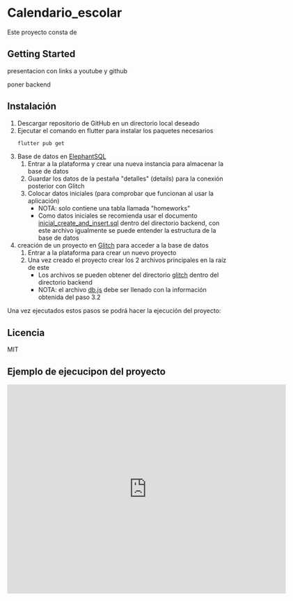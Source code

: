 # Calendario_escolar

Este proyecto consta de 

## Getting Started

presentacion con links a youtube y github

poner backend

## Instalación

1. Descargar repositorio de GitHub en un directorio local deseado
2. Ejecutar el comando en flutter para instalar los paquetes necesarios
    ```sh
    flutter pub get
    ```
3. Base de datos en [ElephantSQL](https://customer.elephantsql.com/instance)
   1. Entrar a la plataforma y crear una nueva instancia para almacenar la base de datos
   2. Guardar los datos de la pestaña "detalles" (details) para la conexión posterior con Glitch
   3. Colocar datos iniciales (para comprobar que funcionan al usar la aplicación)
      - NOTA: solo contiene una tabla llamada "homeworks"
      - Como datos iniciales se recomienda usar el documento [inicial_create_and_insert.sql](./backend/elephantSQL/inicial_create_and_insert.sql) dentro del directorio backend, con este archivo igualmente se puede entender la estructura de la base de datos
4. creación de un proyecto en [Glitch](https://glitch.com/dashboard) para acceder a la base de datos
   1. Entrar a la plataforma para crear un nuevo proyecto
   2. Una vez creado el proyecto crear los 2 archivos principales en la raíz de este
      - Los archivos se pueden obtener del directorio [glitch](backend/glitch/) dentro del directorio backend
      - NOTA: el archivo [db.js](backend/glitch/db.js) debe ser llenado con la información obtenida del paso 3.2

Una vez ejecutados estos pasos se podrá hacer la ejecución del proyecto:

## Licencia

MIT

## Ejemplo de ejecucipon del proyecto

<iframe
    width="640"
    height="480"
    src="https://youtu.be/hTEJmWsTA-Y"
    frameborder="0"
    allow="autoplay; encrypted-media"
    allowfullscreen
>
</iframe>